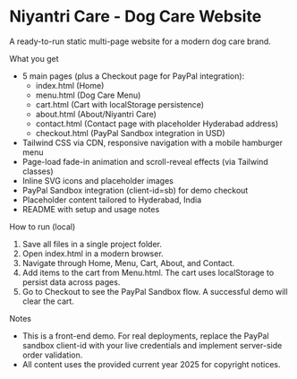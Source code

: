 # Niyantri Care - Dog Care Website

A ready-to-run static multi-page website for a modern dog care brand.

What you get
- 5 main pages (plus a Checkout page for PayPal integration):
  - index.html (Home)
  - menu.html (Dog Care Menu)
  - cart.html (Cart with localStorage persistence)
  - about.html (About/Niyantri Care)
  - contact.html (Contact page with placeholder Hyderabad address)
  - checkout.html (PayPal Sandbox integration in USD)
- Tailwind CSS via CDN, responsive navigation with a mobile hamburger menu
- Page-load fade-in animation and scroll-reveal effects (via Tailwind classes)
- Inline SVG icons and placeholder images
- PayPal Sandbox integration (client-id=sb) for demo checkout
- Placeholder content tailored to Hyderabad, India
- README with setup and usage notes

How to run (local)
1) Save all files in a single project folder.
2) Open index.html in a modern browser.
3) Navigate through Home, Menu, Cart, About, and Contact.
4) Add items to the cart from Menu.html. The cart uses localStorage to persist data across pages.
5) Go to Checkout to see the PayPal Sandbox flow. A successful demo will clear the cart.

Notes
- This is a front-end demo. For real deployments, replace the PayPal sandbox client-id with your live credentials and implement server-side order validation.
- All content uses the provided current year 2025 for copyright notices.
